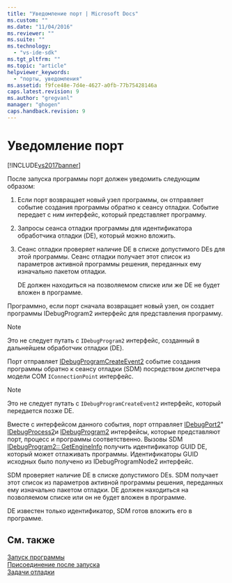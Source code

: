 ```yaml
---
title: "Уведомление порт | Microsoft Docs"
ms.custom: ""
ms.date: "11/04/2016"
ms.reviewer: ""
ms.suite: ""
ms.technology: 
  - "vs-ide-sdk"
ms.tgt_pltfrm: ""
ms.topic: "article"
helpviewer_keywords: 
  - "порты, уведомления"
ms.assetid: f9fce48e-7d4e-4627-a0fb-77b75428146a
caps.latest.revision: 9
ms.author: "gregvanl"
manager: "ghogen"
caps.handback.revision: 9
---
```

# Уведомление порт
[!INCLUDE[vs2017banner](../../code-quality/includes/vs2017banner.md)]

После запуска программы порт должен уведомить следующим образом:  
  
1.  Если порт возвращает новый узел программы, он отправляет событие создания программы обратно к сеансу отладки.  Событие передает с ним интерфейс, который представляет программу.  
  
2.  Запросы сеанса отладки программы для идентификатора обработчика отладки \(DE\), который можно вложить.  
  
3.  Сеанс отладки проверяет наличие DE в списке допустимого DEs для этой программы.  Сеанс отладки получает этот список из параметров активной программы решения, переданных ему изначально пакетом отладки.  
  
     DE должен находиться на позволяемом списке или же DE не будет вложен в программе.  
  
 Программно, если порт сначала возвращает новый узел, он создает программы IDebugProgram2 интерфейс для представления программу.  
  
> [!NOTE]
>  Это не следует путать с `IDebugProgram2` интерфейс, созданный в дальнейшем обработчик отладки \(DE\).  
  
 Порт отправляет [IDebugProgramCreateEvent2](../../extensibility/debugger/reference/idebugprogramcreateevent2.md) событие создания программы обратно к сеансу отладки \(SDM\) посредством диспетчера модели COM  `IConnectionPoint` интерфейс.  
  
> [!NOTE]
>  Это не следует путать с `IDebugProgramCreateEvent2` интерфейс, который передается позже DE.  
  
 Вместе с интерфейсом данного события, порт отправляет [IDebugPort2](../../extensibility/debugger/reference/idebugport2.md)"  [IDebugProcess2](../../extensibility/debugger/reference/idebugprocess2.md)и  [IDebugProgram2](../../extensibility/debugger/reference/idebugprogram2.md) интерфейсы, которые представляют порт, процесс и программы соответственно.  Вызовы SDM [IDebugProgram2:: GetEngineInfo](../../extensibility/debugger/reference/idebugprogram2-getengineinfo.md) получить идентификатор GUID DE, который может отлаживать программы.  Идентификаторы GUID исходных было получено из IDebugProgramNode2 интерфейс.  
  
 SDM проверяет наличие DE в списке допустимого DEs.  SDM получает этот список из параметров активной программы решения, переданных ему изначально пакетом отладки.  DE должен находиться на позволяемом списке или он не будет вложен в программе.  
  
 DE известен только идентификатор, SDM готов вложить его в программе.  
  
## См. также  
 [Запуск программы](../../extensibility/debugger/launching-a-program.md)   
 [Присоединение после запуска](../../extensibility/debugger/attaching-after-a-launch.md)   
 [Задачи отладки](../../extensibility/debugger/debugging-tasks.md)
